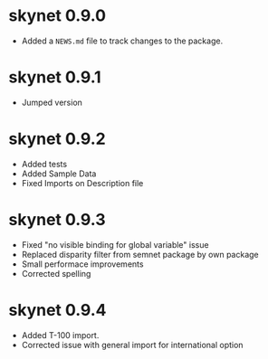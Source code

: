 # skynet 0.9.0

* Added a `NEWS.md` file to track changes to the package.

# skynet 0.9.1

* Jumped version

# skynet 0.9.2

* Added tests
* Added Sample Data
* Fixed Imports on Description file

# skynet 0.9.3

* Fixed "no visible binding for global variable" issue
* Replaced disparity filter from semnet package by own package
* Small performace improvements
* Corrected spelling

# skynet 0.9.4

* Added T-100 import.
* Corrected issue with general import for international option


